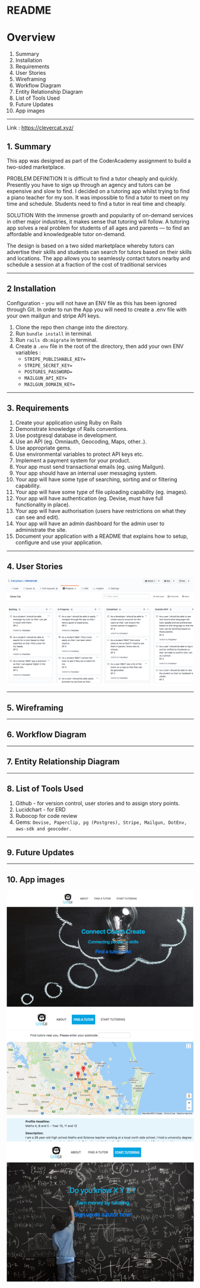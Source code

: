 # README
# Overview

1. Summary
2. Installation
3. Requirements
4. User Stories
5. Wireframing
6. Workflow Diagram
7. Entity Relationship Diagram
8. List of Tools Used
9. Future Updates
10. App images


------------------

Link : https://clevercat.xyz/
## 1. Summary
This app was designed as part of the CoderAcademy assignment to build a two-sided marketplace.

PROBLEM DEFINITION
It is difficult to find a tutor cheaply and quickly. Presently you have to sign up through an agency and tutors can be expensive and slow to find. I decided on a tutoring app whilst trying to find a piano teacher for my son. It was impossible to find a tutor to meet on my time and schedule. Students need to find a tutor in real time and cheaply.

SOLUTION
With the immense growth and popularity of on-demand services in other major industries, it makes sense that tutoring will follow.
A tutoring app solves a real problem for students of all ages and parents — to find an affordable and knowledgeable tutor on-demand.

The design is based on a two sided marketplace whereby tutors can advertise their skills and students can search for tutors based on their skills and locations. The app allows you to seamlessly contact tutors nearby and schedule a session at a fraction of the cost of traditional services

-----------------------
## 2 Installation
Configuration - you will not have an ENV file as this has been ignored through Git. In order to run the App you will need to create a .env file with your own mailgun and stripe API keys.
1. Clone the repo then change into the directory.
2. Run `bundle install` in terminal.
3. Run `rails db:migrate` in terminal.
4. Create a `.env` file in the root of the directory, then add your own ENV variables :
   - `STRIPE_PUBLISHABLE_KEY=`
   - `STRIPE_SECRET_KEY=`
   - `POSTGRES_PASSWORD=`
   - `MAILGUN_API_KEY=`
   - `MAILGUN_DOMAIN_KEY=`

--------------

## 3. Requirements
1. Create your application using Ruby on Rails
2. Demonstrate knowledge of Rails conventions.
3. Use postgresql database in development.
4. Use an API (eg. Omniauth, Geocoding, Maps, other..).
5. Use appropriate gems.
6. Use environmental variables to protect API keys etc.
7. Implement a payment system for your product.
8. Your app must send transactional emails (eg. using Mailgun).
9. Your app should have an internal user messaging system.
10. Your app will have some type of searching, sorting and or filtering capability.
11. Your app will have some type of file uploading capability (eg. images).
12. Your app will have authentication (eg. Devise, must have full functionality in place).
13. Your app will have authorisation (users have restrictions on what they can see and edit).
14. Your app will have an admin dashboard for the admin user to administrate the site.
15. Document your application with a README that explains how to setup, configure and use your application.

-----------------------
## 4. User Stories
![User stories for the whole application.](app/assets/images/user_stories.png)

-----------------------

## 5. Wireframing

-----------------------

## 6. Workflow Diagram

-------------

## 7. Entity Relationship Diagram

----------------

## 8. List of Tools Used
1. Github - for version control, user stories and to assign story points.
2. Lucidchart - for ERD
3. Rubocop for code review
4. Gems: `Devise, Paperclip, pg (Postgres), Stripe, Mailgun, DotEnv, aws-sdk and geocoder.`

------------------

## 9. Future Updates

-------------------

## 10. App images
![This is the landing page](app/assets/images/landing.png)
![This is the find a tutor page](app/assets/images/find_a_tutor.png)
![This is the tutor sign up page](app/assets/images/tutor_signup.png)
